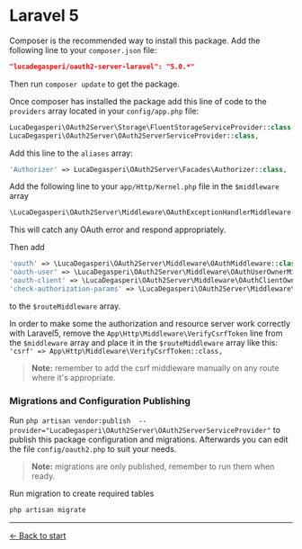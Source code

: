# Laravel 5

Composer is the recommended way to install this package. Add the following line to your `composer.json` file:

```json
"lucadegasperi/oauth2-server-laravel": "5.0.*"
```

Then run `composer update` to get the package.

Once composer has installed the package add this line of code to the `providers` array located in your `config/app.php` file:
```php
LucaDegasperi\OAuth2Server\Storage\FluentStorageServiceProvider::class,
LucaDegasperi\OAuth2Server\OAuth2ServerServiceProvider::class,
```

Add this line to the `aliases` array:
```php
'Authorizer' => LucaDegasperi\OAuth2Server\Facades\Authorizer::class,
```

Add the following line to your `app/Http/Kernel.php` file in the `$middleware` array
```php
\LucaDegasperi\OAuth2Server\Middleware\OAuthExceptionHandlerMiddleware::class
```
This will catch any OAuth error and respond appropriately.

Then add
```php
'oauth' => \LucaDegasperi\OAuth2Server\Middleware\OAuthMiddleware::class,
'oauth-user' => \LucaDegasperi\OAuth2Server\Middleware\OAuthUserOwnerMiddleware::class,
'oauth-client' => \LucaDegasperi\OAuth2Server\Middleware\OAuthClientOwnerMiddleware::class,
'check-authorization-params' => \LucaDegasperi\OAuth2Server\Middleware\CheckAuthCodeRequestMiddleware::class
```
to the `$routeMiddleware` array.

In order to make some the authorization and resource server work correctly with Laravel5, remove the `App\Http\Middleware\VerifyCsrfToken` line from the `$middleware` array and place it in the `$routeMiddleware` array like this: `'csrf' => App\Http\Middleware\VerifyCsrfToken::class,`

> **Note:** remember to add the csrf middleware manually on any route where it's appropriate.

### Migrations and Configuration Publishing
Run `php artisan vendor:publish  --provider="LucaDegasperi\OAuth2Server\OAuth2ServerServiceProvider"` to publish this package configuration and migrations. Afterwards you can edit the file `config/oauth2.php` to suit your needs.

> **Note:** migrations are only published, remember to run them when ready.

Run migration to create required tables

```bash
php artisan migrate
```

---

[&larr; Back to start](../README.md)
